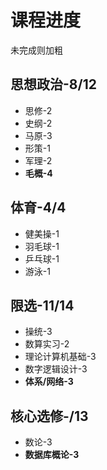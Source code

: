 # 课程进度
未完成则加粗
## 思想政治-8/12
- 思修-2
- 史纲-2
- 马原-3
- 形策-1
- 军理-2
- **毛概-4**
## 体育-4/4
- 健美操-1
- 羽毛球-1
- 乒乓球-1
- 游泳-1
## 限选-11/14
- 操统-3
- 数算实习-2
- 理论计算机基础-3
- 数字逻辑设计-3
- **体系/网络-3**
## 核心选修-/13
- 数论-3
- **数据库概论-3**
